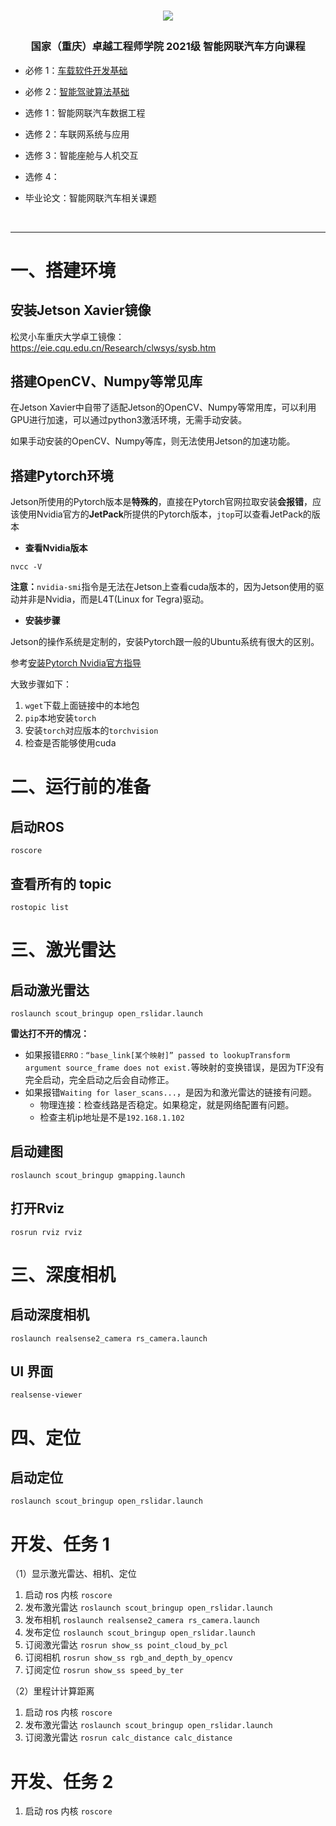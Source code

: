 <h1 align="center">

[![](https://english.cqu.edu.cn/img/logo.png)](https://eie.cqu.edu.cn/)

</h1>

<h3 align="center">

国家（重庆）卓越工程师学院 2021级 智能网联汽车方向课程
  
</h3>

* 必修 1：[车载软件开发基础](./车载软件开发基础/)

* 必修 2：[智能驾驶算法基础](./车载软件算法基础/)

* 选修 1：智能网联汽车数据工程

* 选修 2：车联网系统与应用

* 选修 3：智能座舱与人机交互

* 选修 4：

* 毕业论文：智能网联汽车相关课题

<br>

---

# 一、搭建环境

## 安装Jetson Xavier镜像

松灵小车重庆大学卓工镜像：https://eie.cqu.edu.cn/Research/clwsys/sysb.htm

## 搭建OpenCV、Numpy等常见库

在Jetson Xavier中自带了适配Jetson的OpenCV、Numpy等常用库，可以利用GPU进行加速，可以通过python3激活环境，无需手动安装。

如果手动安装的OpenCV、Numpy等库，则无法使用Jetson的加速功能。

## 搭建Pytorch环境

Jetson所使用的Pytorch版本是**特殊的**，直接在Pytorch官网拉取安装**会报错**，应该使用Nvidia官方的**JetPack**所提供的Pytorch版本，`jtop`可以查看JetPack的版本

- **查看Nvidia版本**

```shell
nvcc -V
```

**注意：**`nvidia-smi`指令是无法在Jetson上查看cuda版本的，因为Jetson使用的驱动并非是Nvidia，而是L4T(Linux for Tegra)驱动。

- **安装步骤**

Jetson的操作系统是定制的，安装Pytorch跟一般的Ubuntu系统有很大的区别。

参考[安装Pytorch Nvidia官方指导](https://forums.developer.nvidia.com/t/pytorch-for-jetson/72048)

大致步骤如下：

1. `wget`下载上面链接中的本地包
2. `pip`本地安装`torch`
3. 安装`torch`对应版本的`torchvision`
4. 检查是否能够使用cuda

# 二、运行前的准备

## 启动ROS

```shell
roscore
```

## 查看所有的 topic

```shell
rostopic list
```

# 三、激光雷达

## 启动激光雷达

```shell
roslaunch scout_bringup open_rslidar.launch
```

**雷达打不开的情况：**

- 如果报错`ERRO：“base_link[某个映射]” passed to lookupTransform argument source_frame does not exist.`等映射的变换错误，是因为TF没有完全启动，完全启动之后会自动修正。
- 如果报错`Waiting for laser_scans...`，是因为和激光雷达的链接有问题。
  - 物理连接：检查线路是否稳定。如果稳定，就是网络配置有问题。
  - 检查主机ip地址是不是`192.168.1.102`

## 启动建图

```
roslaunch scout_bringup gmapping.launch
```

## 打开Rviz

```shell
rosrun rviz rviz
```

# 三、深度相机

## 启动深度相机

```
roslaunch realsense2_camera rs_camera.launch
```

## UI 界面

```
realsense-viewer
```

# 四、定位

## 启动定位

```
roslaunch scout_bringup open_rslidar.launch
```

# 开发、任务 1

（1）显示激光雷达、相机、定位

1. 启动 ros 内核 `roscore`
2. 发布激光雷达 `roslaunch scout_bringup open_rslidar.launch`
3. 发布相机 `roslaunch realsense2_camera rs_camera.launch`
4. 发布定位 `roslaunch scout_bringup open_rslidar.launch`
5. 订阅激光雷达 `rosrun show_ss point_cloud_by_pcl`
6. 订阅相机 `rosrun show_ss rgb_and_depth_by_opencv`
7. 订阅定位 `rosrun show_ss speed_by_ter`

（2）里程计计算距离

1. 启动 ros 内核 `roscore`
2. 发布激光雷达 `roslaunch scout_bringup open_rslidar.launch`
3. 订阅激光雷达 `rosrun calc_distance calc_distance`

# 开发、任务 2

1. 启动 ros 内核 `roscore`
